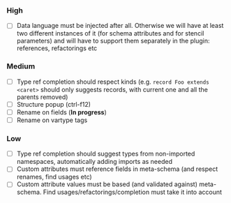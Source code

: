 ### High
- [ ] Data language must be injected after all. Otherwise we will have at least two different instances of it (for schema attributes and for stencil parameters) and will have to support them separately in the plugin: references, refactorings etc

### Medium
- [ ] Type ref completion should respect kinds (e.g. `record Foo extends <caret>` should only suggests records, with current one and all the parents removed)
- [ ] Structure popup (ctrl-f12)
- [ ] Rename on fields (**In progress**)
- [ ] Rename on vartype tags

### Low
- [ ] Type ref completion should suggest types from non-imported namespaces, automatically adding imports as needed
- [ ] Custom attributes must reference fields in meta-schema (and respect renames, find usages etc)
- [ ] Custom attribute values must be based (and validated against) meta-schema. Find usages/refactorings/completion must take it into account
